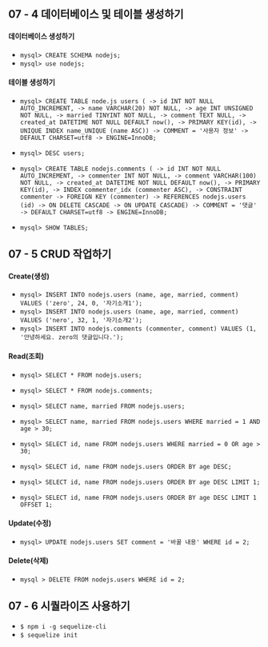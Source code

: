 ## 07 - 4 데이터베이스 및 테이블 생성하기

#### 데이터베이스 생성하기
- `mysql> CREATE SCHEMA nodejs;`
- `mysql> use nodejs;`

#### 테이블 생성하기

- `mysql> CREATE TABLE node.js users (
  -> id INT NOT NULL AUTO_INCREMENT,
  -> name VARCHAR(20) NOT NULL,
  -> age INT UNSIGNED NOT NULL,
  -> married TINYINT NOT NULL,
  -> comment TEXT NULL,
  -> created_at DATETIME NOT NULL DEFAULT now(),
  -> PRIMARY KEY(id),
  -> UNIQUE INDEX name_UNIQUE (name ASC))
  -> COMMENT = '사용자 정보'
  -> DEFAULT CHARSET=utf8
  -> ENGINE=InnoDB;`

- `mysql> DESC users;`

- `mysql> CREATE TABLE nodejs.comments (
  -> id INT NOT NULL AUTO_INCREMENT,
  -> commenter INT NOT NULL,
  -> comment VARCHAR(100) NOT NULL,
  -> created_at DATETIME NOT NULL DEFAULT now(),
  -> PRIMARY KEY(id),
  -> INDEX commenter_idx (commenter ASC),
  -> CONSTRAINT commenter
  -> FOREIGN KEY (commenter)
  -> REFERENCES nodejs.users (id)
  -> ON DELETE CASCADE
  -> ON UPDATE CASCADE)
  -> COMMENT = '댓글'
  -> DEFAULT CHARSET=utf8
  -> ENGINE=InnoDB;`

- `mysql> SHOW TABLES;`

## 07 - 5 CRUD 작업하기

#### Create(생성)

- `mysql> INSERT INTO nodejs.users (name, age, married, comment) VALUES ('zero', 24, 0, '자기소개1');`
- `mysql> INSERT INTO nodejs.users (name, age, married, comment) VALUES ('nero', 32, 1, '자기소개2');`
- `mysql> INSERT INTO nodejs.comments (commenter, comment) VALUES (1, '안녕하세요. zero의 댓글입니다.');`

#### Read(조회)

- `mysql> SELECT * FROM nodejs.users;`
- `mysql> SELECT * FROM nodejs.comments;`

- `mysql> SELECT name, married FROM nodejs.users;`

- `mysql> SELECT name, married FROM nodejs.users WHERE married = 1 AND age > 30;`
- `mysql> SELECT id, name FROM nodejs.users WHERE married = 0 OR age > 30;`

- `mysql> SELECT id, name FROM nodejs.users ORDER BY age DESC;`
- `mysql> SELECT id, name FROM nodejs.users ORDER BY age DESC LIMIT 1;`
- `mysql> SELECT id, name FROM nodejs.users ORDER BY age DESC LIMIT 1 OFFSET 1;`

#### Update(수정)
- `mysql> UPDATE nodejs.users SET comment = '바꿀 내용' WHERE id = 2;`

#### Delete(삭제)
- `mysql > DELETE FROM nodejs.users WHERE id = 2;`

## 07 - 6 시퀄라이즈 사용하기
- `$ npm i -g sequelize-cli`
- `$ sequelize init`
